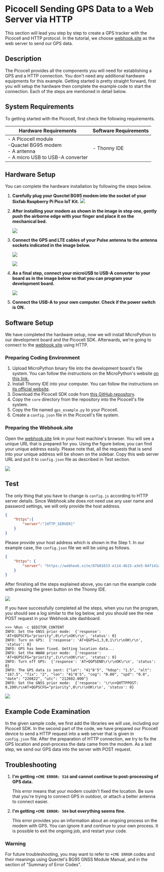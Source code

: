 # Picocell Sending GPS Data to a Web Server via HTTP

This section will lead you step by step to create a GPS tracker with the Picocell and HTTP protocol. In the tutorial, we choose [webhook.site](https://webhook.site) as the web server to send our GPS data.

## Description

The Picocell provides all the components you will need for establishing a GPS and a HTTP connection. You don't need any additional hardware equipments for this example. Getting started is pretty straight forward, first you will setup the hardware then complete the example code to start the connection. Each of the steps are mentioned in detail below.

## System Requirements

To getting started with the Picocell, first check the following requirements.

| Hardware Requirements                                        | Software Requirements |
| ------------------------------------------------------------ | --------------------- |
| - A Picocell module<br />-Quactel BG95 modem<br />- A antenna<br />- A micro USB to USB-A converter | - Thonny IDE          |

## Hardware Setup

You can complete the hardware installation by following the steps below.

1. **Carefully plug your Quectel BG95 modem into the socket of your Sixfab Raspberry Pi Pico IoT Kit.**
   ![](assets/hw_step_1.png)

2. **After installing your modem as shown in the image in step one, gently push the airborne edge with your finger and place it on the mechanical bed.**

   ![](assets/hw_step_2.png)

3. **Connect the GPS and LTE cables of your Pulse antenna to the antenna sockets indicated in the image below.**

   ![](assets/hw_step_3.png)

   ![](assets/hw_step_4.png)

4. **As a final step, connect your microUSB to USB-A converter to your board as in the image below so that you can program your development board.**

   ![](assets/hw_step_5.png)

5. **Connect the USB-A to your own computer. Check if the power switch is ON.**

## Software Setup

We have completed the hardware setup, now we will install MicroPython to our development board and the Picocell SDK. Afterwards, we're going to connect to the [webhook.site](https://webhook.site) using HTTP.

### Preparing Coding Environment

1. Upload MicroPython binary file into the development board's file system. You can follow the instructions on the MicroPython's website [on this link.](https://micropython.org/download/rp2-pico/)
2. Install Thonny IDE into your computer. You can follow the instructions on [its official website](https://thonny.org/).
3. Download the Picocell SDK code from [this GitHub repository](https://github.com/sixfab/picocell_python-sdk/).
4. Copy the `core` directory from the repository into the Picocell's file system.
5. Copy the file named `gps_example.py` to your Picocell.
6. Create a `config.json` file in the Picocell's file system.

### Preparing the Webhook.site

Open the [webhook.site](https://webhook.site) link in your host machine's browser. You will see a unique URL that is prepared for you. Using the figure below, you can find your unique address easily. Please note that, all the requests that is send into your unique address will be shown on the sidebar. Copy this web server URL and put it to `config.json` file as described in Test section.

![](assets/whs_step_1.png)

## Test

The only thing that you have to change is `config.js` according to HTTP server details. Since Webhook.site does not need use any user name and password settings, we will only provide the host address. 

```json
{
    "https":{
        "server":"[HTTP_SERVER]"
    }
}
```

Please provide your host address  which is shown in the Step 1. In our example case, the `config.json` file we will be using as follows.

```json
{
    "https": {
        "server": "https://webhook.site/87b81633-e114-4b15-a3e5-04f141a68afa"
    }
}
```

After finishing all the steps explained above, you can run the example code with pressing the green button on the Thonny IDE.

![](assets/test_step_1.png)

If you have successfully completed all the steps, when you run the program, you should see a log similar to the log below, and you should see the new POST request in your Webhook.site dashboard.

```log
>>> %Run -c $EDITOR_CONTENT
INFO: Set the GNSS prior mode:  {'response': 'AT+QGPSCFG="priority",0\r\r\nOK\r\n', 'status': 0}
INFO: Turn on GPS:  {'response': 'AT+QGPS=1,3,0,1\r\r\nOK\r\n', 'status': 0}
INFO: GPS has been fixed. Getting location data...
INFO: Set the WWAN prior mode:  {'response': 'AT+QGPSCFG="priority",1\r\r\nOK\r\n', 'status': 0}
INFO: Turn off GPS:  {'response': 'AT+QGPSEND\r\r\nOK\r\n', 'status': 0}
INFO: The GPS data is sent: {"lat": "41°8'5", "hdop": "1.5", "alt": "167.5", "fix": "2", "lon": "41°8'5", "cog": "0.00", "spd": "0.0", "date": "220822", "utc": "212602.000"}
INFO: Set the GNSS prior mode:  {'response': '\r\n+QHTTPPOST: 0,200\r\nAT+QGPSCFG="priority",0\r\r\nOK\r\n', 'status': 0}
```

![](assets/test_step_2.png)

## Example Code Examination

In the given sample code, we first add the libraries we will use, including our Picocell SDK. In the second part of the code, we have prepared our Picocell device to send a HTTP request into a web server that is given in `config.json` file. After the preparation of HTTP connection, we try to fix the GPS location and post-process the data came from the modem. As a last step, we send our GPS data into the server with POST request.

## Troubleshooting

1. **I'm getting `+CME ERROR: 516` and cannot continue to post-processing of GPS data.**

   This error means that your modem couldn't fixed the location. Be sure that you're trying to connect GPS in outdoor, or attach a better antenna to connect easier.

2. **I'm getting `+CME ERROR: 504` but everything seems fine.**

   This error provides you an information about an ongoing process on the modem with GPS. You can ignore it and continue to your own process. It is possible to exit the ongoing job, and restart your code.

### Warning

For future troubleshooting, you may want to refer to `+CME ERROR` codes and their meanings using Quectel's BG95 GNSS Module Manual, and in the section of "Summary of Error Codes".
